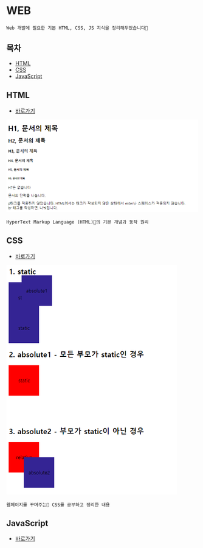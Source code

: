 # WEB

```
Web 개발에 필요한 기본 HTML, CSS, JS 지식을 정리해두었습니다💁
```

## 목차

* [HTML](#html)
* [CSS](#css)
* [JavaScript](#javascript)

## HTML

* [바로가기](./HTML)

[![HTML example](./images/html_example.PNG)](./HTML)

```
HyperText Markup Language (HTML)📃의 기본 개념과 동작 원리
```

## CSS

* [바로가기](./CSS)

[![CSS example](./images/css_example.PNG)](./CSS)

```
웹페이지를 꾸며주는🎨 CSS를 공부하고 정리한 내용
```

## JavaScript

* [바로가기](./javaScript)